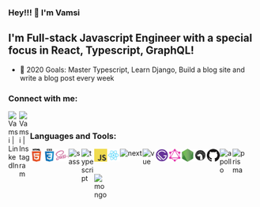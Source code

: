 ### Hey!!! 👋 I'm Vamsi

## I'm Full-stack Javascript Engineer with a special focus in React, Typescript, GraphQL!

- 🥅 2020 Goals: Master Typescript, Learn Django, Build a blog site and write a blog post every week

### Connect with me:

[<img align="left" alt="Vamsi | LinkedIn" width="22px" src="https://cdn.jsdelivr.net/npm/simple-icons@v3/icons/linkedin.svg" />][linkedin]
[<img align="left" alt="Vamsi | Instagram" width="22px" src="https://cdn.jsdelivr.net/npm/simple-icons@v3/icons/instagram.svg" />][instagram]

<br />

### Languages and Tools:

<img align="left" alt="html5" width="26px" src="https://raw.githubusercontent.com/github/explore/80688e429a7d4ef2fca1e82350fe8e3517d3494d/topics/html/html.png" />
<img align="left" alt="CSS3" width="26px" src="https://raw.githubusercontent.com/github/explore/80688e429a7d4ef2fca1e82350fe8e3517d3494d/topics/css/css.png" /><img align="left" alt="sass" width="26px" src="https://raw.githubusercontent.com/github/explore/80688e429a7d4ef2fca1e82350fe8e3517d3494d/topics/sass/sass.png" />
<img align="left" alt="sass" width="26px" src="https://cdn-images-1.medium.com/max/1200/1*y1fCsOVCYCTi1B9Q_0BOYg.png"/>
<img align="left" alt="typescript" width="26px" src="https://chris-noring.gallerycdn.vsassets.io/extensions/chris-noring/ts-snippets/1.0.0/1544867618615/Microsoft.VisualStudio.Services.Icons.Default"/>
<img align="left" alt="JavaScript" width="26px" src="https://raw.githubusercontent.com/github/explore/80688e429a7d4ef2fca1e82350fe8e3517d3494d/topics/javascript/javascript.png" />
<img align="left" alt="react" width="26px" src="https://raw.githubusercontent.com/github/explore/80688e429a7d4ef2fca1e82350fe8e3517d3494d/topics/react/react.png" />
<img align="left" alt="next" width="46px" src='https://upload.wikimedia.org/wikipedia/commons/thumb/8/8e/Nextjs-logo.svg/800px-Nextjs-logo.svg.png'/>
<img align="left" alt="vue" width="26px" src="https://upload.wikimedia.org/wikipedia/commons/thumb/9/95/Vue.js_Logo_2.svg/1184px-Vue.js_Logo_2.svg.png" />
<img align="left" alt="Gatsby" width="26px" src="https://raw.githubusercontent.com/github/explore/e94815998e4e0713912fed477a1f346ec04c3da2/topics/gatsby/gatsby.png" />
<img align="left" alt="graphql" width="26px" src="https://raw.githubusercontent.com/github/explore/80688e429a7d4ef2fca1e82350fe8e3517d3494d/topics/graphql/graphql.png" />
<img align="left" alt="Node.js" width="26px" src="https://raw.githubusercontent.com/github/explore/80688e429a7d4ef2fca1e82350fe8e3517d3494d/topics/nodejs/nodejs.png" /><img align="left" alt="deno" width="26px" src="https://raw.githubusercontent.com/github/explore/361e2821e2dea67711cde99c9c40ed357061cf27/topics/deno/deno.png" />
<img align="left" alt="GitHub" width="26px" src="https://raw.githubusercontent.com/github/explore/78df643247d429f6cc873026c0622819ad797942/topics/github/github.png" />
<img align="left" alt="apollo" width="26px" src="https://avatars3.githubusercontent.com/u/17189275?s=280&v=4" />
<img align="left" alt="prisma" width="26px" src="https://img.stackshare.io/service/8680/Logo_Symbol_White.jpg"/>
<img align="left" alt="mongo" width="26px" src="https://dwglogo.com/wp-content/uploads/2017/12/MongoDB_logo_01.png"/>



<br />
<br />

[website]: https://planned.com
[instagram]: https://instagram.com/imvamsi7
[linkedin]: https://linkedin.com/in/krrishvamsi7
